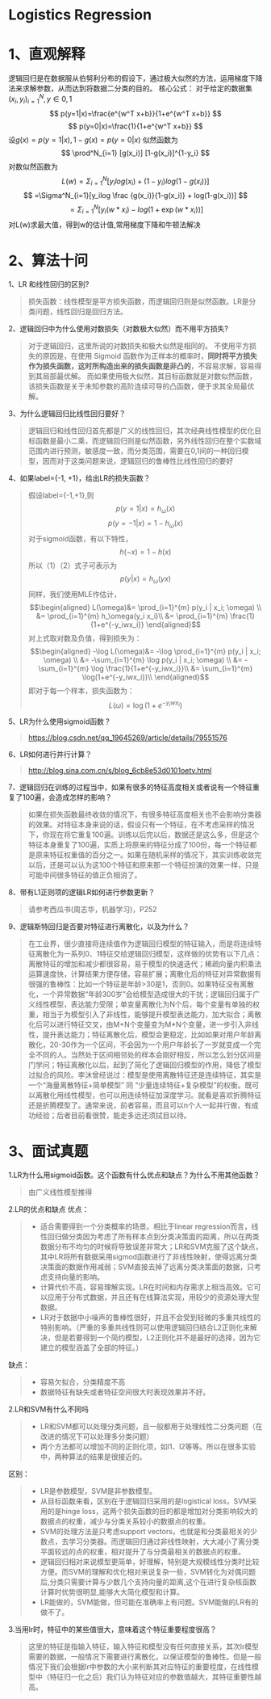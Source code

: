 # Logistics Regression
# 1、直观解释
逻辑回归是在数据服从伯努利分布的假设下，通过极大似然的方法，运用梯度下降法来求解参数，从而达到将数据二分类的目的。
核心公式：
对于给定的数据集$(x_i,y_i)^N_{i=1},y \in {0,1}$
$$ p(y=1|x)=\frac{e^{w^T x+b}}{1+e^{w^T x+b}} $$
$$ p(y=0|x)=\frac{1}{1+e^{w^T x+b}} $$
设$g(x)=p(y=1|x),1-g(x)=p(y=0|x)$
似然函数为
$$ \prod^N_{i=1} [g(x_i)] [1-g(x_i)]^{1-y_i} $$
对数似然函数为
$$ L(w)=\Sigma ^N_{i=1} [y_ilog(x_i)+(1-y_i)log(1-g(x_i))] $$
$$ =\Sigma^N_{i=1}[y_ilog \frac {g(x_i)}{1-g(x_i)} + log(1-g(x_i))] $$
$$ =\Sigma^N_{i=1}[y_i (w \ast x_i)-log(1+\exp(w \ast x_i))] $$
对L(w)求最大值，得到w的估计值,常用梯度下降和牛顿法解决
# 2、算法十问
1、LR 和线性回归的区别?
  >损失函数：线性模型是平方损失函数，而逻辑回归则是似然函数。LR是分类问题，线性回归是回归方法。

2、逻辑回归中为什么使用对数损失（对数极大似然）而不用平方损失?
 > 对于逻辑回归，这里所说的对数损失和极大似然是相同的。 不使用平方损失的原因是，在使用 Sigmoid 函数作为正样本的概率时，**同时将平方损失作为损失函数，这时所构造出来的损失函数是非凸的**，不容易求解，容易得到其局部最优解。 而如果使用极大似然，其目标函数就是对数似然函数，该损失函数是关于未知参数的高阶连续可导的凸函数，便于求其全局最优解。

3、为什么逻辑回归比线性回归要好？
 > 逻辑回归和线性回归首先都是广义的线性回归，其次经典线性模型的优化目标函数是最小二乘，而逻辑回归则是似然函数，另外线性回归在整个实数域范围内进行预测，敏感度一致，而分类范围，需要在0,1间的一种回归模型，因而对于这类问题来说，逻辑回归的鲁棒性比线性回归的要好

4、如果label={-1, +1}，给出LR的损失函数？
 > 假设label={-1,+1},则
$$p(y=1|x)=h_{\omega}(x) \tag{1}$$
$$p(y=-1 | x) = 1 - h_{\omega} (x)\tag{2}$$
对于sigmoid函数，有以下特性，
$$h(-x) = 1 - h(x)$$
所以（1）（2）式子可表示为
$$p(y|x) = h_\omega(yx)$$
同样，我们使用MLE作估计，
$$\begin{aligned}
L(\omega)&=  \prod_{i=1}^{m} p(y_i | x_i; \omega)  \\
&=  \prod_{i=1}^{m} h_\omega(y_i x_i)\\
&= \prod_{i=1}^{m} \frac{1}{1+e^{-y_iwx_i}}
\end{aligned}$$
对上式取对数及负值，得到损失为：
$$\begin{aligned}
-\log L(\omega)&= -\log \prod_{i=1}^{m} p(y_i | x_i; \omega)  \\
&=  -\sum_{i=1}^{m} \log p(y_i | x_i; \omega)  \\
&=  -\sum_{i=1}^{m} \log \frac{1}{1+e^{-y_iwx_i}}\\
&=  \sum_{i=1}^{m} \log(1+e^{-y_iwx_i})\\
\end{aligned}$$
即对于每一个样本，损失函数为：
$$L(\omega)=\log(1+e^{-y_iwx_i}) $$

5、LR为什么使用sigmoid函数？
 > https://blog.csdn.net/qq_19645269/article/details/79551576

6、LR如何进行并行计算？
 > http://blog.sina.com.cn/s/blog_6cb8e53d0101oetv.html
 >
7、逻辑回归在训练的过程当中，如果有很多的特征高度相关或者说有一个特征重复了100遍，会造成怎样的影响？
 > 如果在损失函数最终收敛的情况下，有很多特征高度相关也不会影响分类器的效果。对特征本身来说的话，假设只有一个特征，在不考虑采样的情况下，你现在将它重复100遍。训练以后完以后，数据还是这么多，但是这个特征本身重复了100遍，实质上将原来的特征分成了100份，每一个特征都是原来特征权重值的百分之一。如果在随机采样的情况下，其实训练收敛完以后，还是可以认为这100个特征和原来那一个特征扮演的效果一样，只是可能中间很多特征的值正负相消了。

8、带有L1正则项的逻辑LR如何进行参数更新？
 > 请参考西瓜书(周志华，机器学习)，P252

9、逻辑斯特回归是否要对特征进行离散化，以及为什么？
  > 在工业界，很少直接将连续值作为逻辑回归模型的特征输入，而是将连续特征离散化为一系列0、1特征交给逻辑回归模型，这样做的优势有以下几点：离散特征的增加和减少都很容易，易于模型的快速迭代；稀疏向量内积乘法运算速度快，计算结果方便存储，容易扩展；离散化后的特征对异常数据有很强的鲁棒性：比如一个特征是年龄>30是1，否则0。如果特征没有离散化，一个异常数据“年龄300岁”会给模型造成很大的干扰；逻辑回归属于广义线性模型，表达能力受限；单变量离散化为N个后，每个变量有单独的权重，相当于为模型引入了非线性，能够提升模型表达能力，加大拟合；离散化后可以进行特征交叉，由M+N个变量变为M*N个变量，进一步引入非线性，提升表达能力；特征离散化后，模型会更稳定，比如如果对用户年龄离散化，20-30作为一个区间，不会因为一个用户年龄长了一岁就变成一个完全不同的人。当然处于区间相邻处的样本会刚好相反，所以怎么划分区间是门学问；特征离散化以后，起到了简化了逻辑回归模型的作用，降低了模型过拟合的风险。李沐曾经说过：模型是使用离散特征还是连续特征，其实是一个“海量离散特征+简单模型” 同 “少量连续特征+复杂模型”的权衡。既可以离散化用线性模型，也可以用连续特征加深度学习。就看是喜欢折腾特征还是折腾模型了。通常来说，前者容易，而且可以n个人一起并行做，有成功经验；后者目前看很赞，能走多远还须拭目以待。

# 3、面试真题
1.LR为什么用sigmoid函数。这个函数有什么优点和缺点？为什么不用其他函数？
 > 由广义线性模型推得

2.LR的优点和缺点
优点：
 >+ 适合需要得到一个分类概率的场景。相比于linear regression而言，线性回归做分类因为考虑了所有样本点到分类决策面的距离，所以在两类数据分布不均匀的时候将导致误差非常大；LR和SVM克服了这个缺点，其中LR将所有数据采用sigmod函数进行了非线性映射，使得远离分类决策面的数据作用减弱；SVM直接去掉了远离分类决策面的数据，只考虑支持向量的影响。
 >+ 计算代价不高，容易理解实现。LR在时间和内存需求上相当高效。它可以应用于分布式数据，并且还有在线算法实现，用较少的资源处理大型数据。
 >+ LR对于数据中小噪声的鲁棒性很好，并且不会受到轻微的多重共线性的特别影响。（严重的多重共线性则可以使用逻辑回归结合L2正则化来解决，但是若要得到一个简约模型，L2正则化并不是最好的选择，因为它建立的模型涵盖了全部的特征。）

缺点：
>+ 容易欠拟合，分类精度不高
>+ 数据特征有缺失或者特征空间很大时表现效果并不好。

2.LR和SVM有什么不同吗
 > + LR和SVM都可以处理分类问题，且一般都用于处理线性二分类问题（在改进的情况下可以处理多分类问题）
 > + 两个方法都可以增加不同的正则化项，如l1、l2等等。所以在很多实验中，两种算法的结果是很接近的。

 区别：
  > + LR是参数模型，SVM是非参数模型。
  > + 从目标函数来看，区别在于逻辑回归采用的是logistical loss，SVM采用的是hinge loss，这两个损失函数的目的都是增加对分类影响较大的数据点的权重，减少与分类关系较小的数据点的权重。
  > + SVM的处理方法是只考虑support vectors，也就是和分类最相关的少数点，去学习分类器。而逻辑回归通过非线性映射，大大减小了离分类平面较远的点的权重，相对提升了与分类最相关的数据点的权重。
  > + 逻辑回归相对来说模型更简单，好理解，特别是大规模线性分类时比较方便。而SVM的理解和优化相对来说复杂一些，SVM转化为对偶问题后,分类只需要计算与少数几个支持向量的距离,这个在进行复杂核函数计算时优势很明显,能够大大简化模型和计算。
  > + LR能做的，SVM能做，但可能在准确率上有问题。SVM能做的LR有的做不了。

3.当用lr时，特征中的某些值很大，意味着这个特征重要程度很高？
> 这里的特征是指输入特征，输入特征和模型没有任何直接关系，其次lr模型需要的数据，一般情况下需要进行离散化，以保证模型的鲁棒性。但是一般情况下我们会根据lr中参数的大小来判断其对应特征的重要程度，在线性模型中（特征归一化之后）我们认为特征对应的参数值越大，其特征重要性越高。
